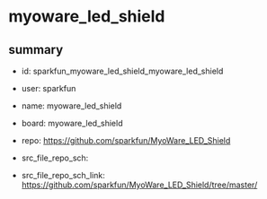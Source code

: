 # myoware_led_shield
 
## summary 
* id: sparkfun_myoware_led_shield_myoware_led_shield
* user: sparkfun
* name: myoware_led_shield
* board: myoware_led_shield
* repo: https://github.com/sparkfun/MyoWare_LED_Shield



* src_file_repo_sch: 
* src_file_repo_sch_link: https://github.com/sparkfun/MyoWare_LED_Shield/tree/master/







